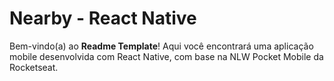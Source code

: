 # Nearby - React Native

Bem-vindo(a) ao **Readme Template**! Aqui você encontrará uma aplicação mobile desenvolvida com React Native, com base na NLW Pocket Mobile da Rocketseat.
